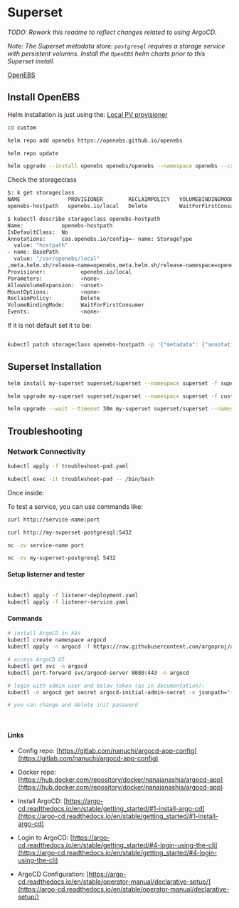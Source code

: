 # Superset 

*TODO: Rework this readme to reflect changes related to using ArgoCD.*

*Note: The Superset metadata store: `postgresql` requires a storage service with persistent volumns.  Install the `OpenEBS` helm charts prior to this Superset install.* 

[OpenEBS](https://openebs.io/)

## Install OpenEBS

Helm installation is just using the: [Local PV provisioner](https://github.com/openebs/dynamic-localpv-provisioner/blob/HEAD/deploy/helm/charts/values.yaml) 

```bash
cd custom

helm repo add openebs https://openebs.github.io/openebs

helm repo update

helm upgrade --install openebs openebs/openebs --namespace openebs --create-namespace -f openebs-custom-values.yaml

```
Check the storageclass

```bash
$: k get storageclass 
NAME               PROVISIONER        RECLAIMPOLICY   VOLUMEBINDINGMODE      ALLOWVOLUMEEXPANSION   AGE
openebs-hostpath   openebs.io/local   Delete          WaitForFirstConsumer   false                  15h

$ kubectl describe storageclass openebs-hostpath 
Name:            openebs-hostpath
IsDefaultClass:  No
Annotations:     cas.openebs.io/config=- name: StorageType
  value: "hostpath"
- name: BasePath
  value: "/var/openebs/local"
,meta.helm.sh/release-name=openebs,meta.helm.sh/release-namespace=openebs,openebs.io/cas-type=local
Provisioner:           openebs.io/local
Parameters:            <none>
AllowVolumeExpansion:  <unset>
MountOptions:          <none>
ReclaimPolicy:         Delete
VolumeBindingMode:     WaitForFirstConsumer
Events:                <none>
```

If it is not default set it to be:

```bash

kubectl patch storageclass openebs-hostpath -p '{"metadata": {"annotations":{"storageclass.kubernetes.io/is-default-class":"true"}}}'
```

## Superset Installation

```bash
helm install my-superset superset/superset --namespace superset -f superset-custom-values.yaml --create-namespace # --dry-run --debug

helm upgrade my-superset superset/superset --namespace superset -f custom/superset-custom-values.yaml 

helm upgrade --wait --timeout 30m my-superset superset/superset --namespace superset -f custom/superset-custom-values.yaml
```

## Troubleshooting

### Network Connectivity

```bash
kubectl apply -f troubleshoot-pod.yaml

kubectl exec -it troubleshoot-pod -- /bin/bash

```
Once inside:

To test a service, you can use commands like:

```bash
curl http://service-name:port

curl http://my-superset-postgresql:5432

nc -zv service-name port

nc -zv my-superset-postgresql 5432

```

#### Setup listerner and tester

```bash

kubectl apply -f listener-deployment.yaml
kubectl apply -f listener-service.yaml

```



#### Commands

```bash
# install ArgoCD in k8s
kubectl create namespace argocd
kubectl apply -n argocd -f https://raw.githubusercontent.com/argoproj/argo-cd/stable/manifests/install.yaml

# access ArgoCD UI
kubectl get svc -n argocd
kubectl port-forward svc/argocd-server 8080:443 -n argocd

# login with admin user and below token (as in documentation):
kubectl -n argocd get secret argocd-initial-admin-secret -o jsonpath="{.data.password}" | base64 --decode && echo

# you can change and delete init password

```
</br>

#### Links

* Config repo: [https://gitlab.com/nanuchi/argocd-app-config](https://gitlab.com/nanuchi/argocd-app-config)

* Docker repo: [https://hub.docker.com/repository/docker/nanajanashia/argocd-app](https://hub.docker.com/repository/docker/nanajanashia/argocd-app)

* Install ArgoCD: [https://argo-cd.readthedocs.io/en/stable/getting_started/#1-install-argo-cd](https://argo-cd.readthedocs.io/en/stable/getting_started/#1-install-argo-cd)

* Login to ArgoCD: [https://argo-cd.readthedocs.io/en/stable/getting_started/#4-login-using-the-cli](https://argo-cd.readthedocs.io/en/stable/getting_started/#4-login-using-the-cli)

* ArgoCD Configuration: [https://argo-cd.readthedocs.io/en/stable/operator-manual/declarative-setup/](https://argo-cd.readthedocs.io/en/stable/operator-manual/declarative-setup/)


